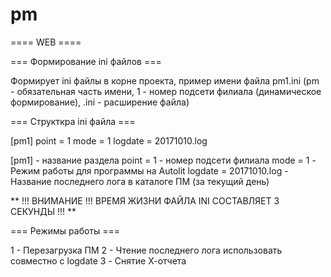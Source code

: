 # pm

==== WEB ====

=== Формирование ini файлов ===

Формирует ini файлы в корне проекта, пример имени файла pm1.ini (pm - обязательная часть имени, 1 - номер подсети филиала (динамическое формирование), .ini - расширение файла)

=== Структкра ini файла ===

[pm1]
	point = 1
	mode = 1
	logdate = 20171010.log

[pm1] - название раздела
point = 1 - номер подсети филиала
mode = 1 - Режим работы для программы на Autolit
logdate = 20171010.log - Название последнего лога в каталоге ПМ (за текущий день)


** !!! ВНИМАНИЕ !!! ВРЕМЯ ЖИЗНИ ФАЙЛА INI СОСТАВЛЯЕТ 3 СЕКУНДЫ !!! **

=== Режимы работы ===

1 - Перезагрузка ПМ
2 - Чтение последнего лога использовать совместно с logdate
3 - Снятие Х-отчета

